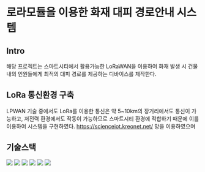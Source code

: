 # 로라모듈을 이용한 화재 대피 경로안내 시스템

## Intro

해당 프로젝트는 스마트시티에서 활용가능한 LoRaWAN을 이용하여 화재 발생 시 건물 내의 인원들에게 최적의 대피 경로를 제공하는 디바이스를 제작한다.

## LoRa 통신환경 구축
LPWAN 기술 중에서도 LoRa를 이용한 통신은 약 5~10km의 장거리에서도 통신이 가능하고, 저전력 환경에서도 작동이 가능하므로 스마트시티 환경에 적합하기 때문에 이를 이용하여 시스템을 구현하였다. https://scienceiot.kreonet.net/ 망을 이용하였으며

## 기술스택
<img src="https://img.shields.io/badge/json-000000?style=flat-square&logo=json&logoColor=white&link=https://ko.wikipedia.org/wiki/JSON"> <img src="https://img.shields.io/badge/Grafana-F46800?style=flat-square&logo=Grafana&logoColor=white&link=https://grafana.com"> <img src="https://img.shields.io/badge/InfluxDB-22ADF6?style=flat-square&logo=InfluxDB&logoColor=white&link=https://grafana.com"> <img src="https://img.shields.io/badge/Linux-FCC624?style=flat-square&logo=Linux&logoColor=white&link=https://grafana.com"> <img src="https://img.shields.io/badge/Python-3776AB?style=flat-square&logo=Python&logoColor=white&link=https://grafana.com"> <img src="https://img.shields.io/badge/mqtt-3C5280?style=flat-square&logo=Eclipse Mosquitto&logoColor=white&link=https://grafana.com">

